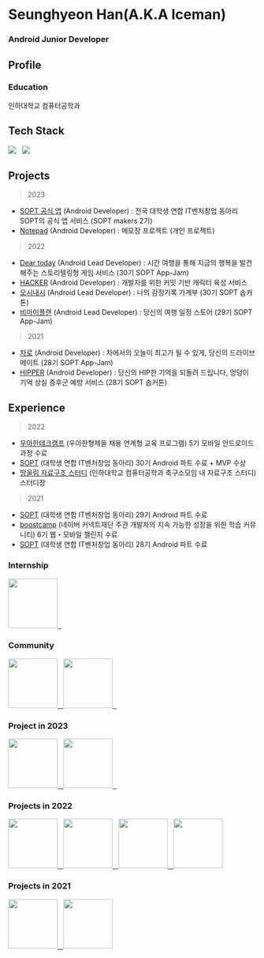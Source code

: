 
# Seunghyeon Han(A.K.A Iceman)
### Android Junior Developer

## Profile
### Education
인하대학교 컴퓨터공학과<br>

## Tech Stack
<p align="left">
<img src="https://img.shields.io/badge/Kotlin-0095D5?style=flat-square&logo=Kotlin&logoColor=white"/></a> &nbsp
<img src="https://img.shields.io/badge/Android-3DDC84?style=flat-square&logo=Android&logoColor=white"/></a> &nbsp


## Projects
> 2023
* [SOPT 공식 앱](https://github.com/sopt-makers/sopt-android) (Android Developer) : 전국 대학생 연합 IT벤처창업 동아리 SOPT의 공식 앱 서비스 (SOPT makers 2기)
* [Notepad](https://github.com/hansh0101/Notepad) (Android Developer) : 메모장 프로젝트 (개인 프로젝트)

> 2022
* [Dear today](https://github.com/TeamDearToday/Deartoday-Android) (Android Lead Developer) : 시간 여행을 통해 지금의 행복을 발견해주는 스토리텔링형 게임 서비스 (30기 SOPT App-Jam)
* [HACKER](https://github.com/zaranaramorimori/HACKER-ANDROID) (Android Developer) : 개발자를 위한 커밋 기반 캐릭터 육성 서비스
* [오시내시](https://github.com/30th-SOPKATHON-8/Sopkathon-Android) (Android Lead Developer) : 나의 감정기록 가계부 (30기 SOPT 솝커톤)
* [비마이플랜](https://github.com/TeamBeMyPlan/BeMyPlan-Android) (Android Lead Developer) : 당신의 여행 일정 스토어 (29기 SOPT App-Jam)

> 2021
* [차로](https://github.com/TeamChaRo/ChaRo-Android) (Android Developer) : 차에서의 오늘이 최고가 될 수 있게, 당신의 드라이브 메이트 (28기 SOPT App-Jam)
* [HIPPER](https://github.com/SOPTAKTHON/Hipper_android) (Android Developer) : 당신의 HIP한 기억을 되돌려 드립니다, 엉덩이 기억 상실 증후군 예방 서비스 (28기 SOPT 솝커톤)

## Experience
> 2022
- [우아한테크캠프](https://techblog.woowahan.com/8154) (우아한형제들 채용 연계형 교육 프로그램) 5기 모바일 안드로이드 과정 수료
- [SOPT](https://sopt.org) (대학생 연합 IT벤처창업 동아리) 30기 Android 파트 수료 + MVP 수상
- [땅울림 자료구조 스터디](https://github.com/Landvibe-DataStructure-2022/references) (인하대학교 컴퓨터공학과 축구소모임 내 자료구조 스터디) 스터디장

> 2021
- [SOPT](https://sopt.org) (대학생 연합 IT벤처창업 동아리) 29기 Android 파트 수료
- [boostcamp](https://boostcamp.connect.or.kr) (네이버 커넥트재단 주관 개발자의 지속 가능한 성장을 위한 학습 커뮤니티) 6기 웹・모바일 챌린지 수료
- [SOPT](https://sopt.org) (대학생 연합 IT벤처창업 동아리) 28기 Android 파트 수료

### Internship
<p>
	<a href="https://techblog.woowahan.com/8154">
		<img width="100" src="https://user-images.githubusercontent.com/81508084/206861669-0cd285cf-39d2-4750-a3d1-3e5b8b91f768.png">&nbsp;&nbsp;
	</a>
</p>

### Community

<p>
	<a href="https://boostcamp.connect.or.kr">
		<img height="100" src="https://user-images.githubusercontent.com/81508084/206861827-0171befd-14da-47c5-bc09-74d6f0743e78.png">&nbsp;&nbsp;
	</a>
	<a href="https://github.com/Landvibe-DataStructure-2022/references">
		<img height="100" src="https://avatars.githubusercontent.com/u/101272702?s=200&v=4">&nbsp;&nbsp
	</a>
</p>

### Project in 2023

<p>
	<a href="https://github.com/sopt-makers/sopt-android">
		<img width="100" src="https://user-images.githubusercontent.com/81508084/230751040-b1cfd312-7775-4786-89c0-6873e26b6695.png">&nbsp;&nbsp;
	</a>
	<a href="https://github.com/hansh0101/Notepad">
		<img width="100" src="https://user-images.githubusercontent.com/81508084/230751073-62a2d363-e6b1-4318-b12c-6cf0cd8e99ac.png">&nbsp;&nbsp;
	</a>
</p>

### Projects in 2022

<p>
	<a href="https://github.com/TeamDearToday/Deartoday-Android">
		<img width="100" src="https://user-images.githubusercontent.com/81508084/206861925-e2bda85d-7c30-4c27-a9c0-7fc5836dbeb9.png">&nbsp;&nbsp;
	</a>
	<a href="https://github.com/zaranaramorimori/HACKER-ANDROID">
		<img width="100" src="https://user-images.githubusercontent.com/56147398/178940214-b72ad2fd-768d-423f-90f9-9e6ec6d491c4.png">&nbsp;&nbsp;
	</a>
	<a href="https://github.com/30th-SOPKATHON-8/Sopkathon-Android">
		<img width="100" src="https://user-images.githubusercontent.com/81508084/206861954-74d074cc-f935-459f-8095-7a0e0f2dc1e9.png">&nbsp;&nbsp;
	</a>
	<a href="https://github.com/TeamBeMyPlan/BeMyPlan-Android">
		<img width="100" src="https://user-images.githubusercontent.com/81508084/206862019-4f92ce4a-5509-47a8-8241-bf6797e57339.png">
	</a>
</p>

### Projects in 2021

<p>
	<a href="https://github.com/TeamChaRo/ChaRo-Android">
		<img width="100" src="https://user-images.githubusercontent.com/81508084/206862089-d4637490-5b47-49b7-b6a3-09cf535fd21c.png">&nbsp;&nbsp;
	</a>
	<a href="https://github.com/SOPTAKTHON/Hipper_android">
		<img width="100" src="https://user-images.githubusercontent.com/81508084/206862167-67ca4dbf-ff16-4377-abfb-3f1ac0bbdb1b.png">
	</a>
</p>
